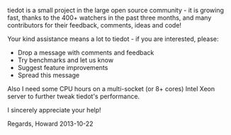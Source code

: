 tiedot is a small project in the large open source community - it is growing fast, thanks to the 400+ watchers in the past three months, and many contributors for their feedback, comments, ideas and code!

Your kind assistance means a lot to tiedot - if you are interested, please:

- Drop a message with comments and feedback
- Try benchmarks and let us know
- Suggest feature improvements
- Spread this message

Also I need some CPU hours on a multi-socket (or 8+ cores) Intel Xeon server to further tweak tiedot's performance.

I sincerely appreciate your help!

Regards,
Howard
2013-10-22